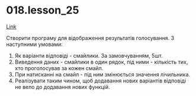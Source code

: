 # 018.lesson_25

[Link](https://witnesstime.github.io/FrontEndPro_Kolesnikov_HWs/018.lesson_25/index.html)

Створити програму для відображення результатів голосування. З наступними умовами:
1. Як варіанти відповіді - смайлики. За замовчуванням, 5шт.
2. Виведення даних - смайлики в один рядок, під ними - кількість тих, хто проголосував за кожен смайл.
3. При натисканні на смайл - під ним змінюється значення лічильника.
4. Реалізувати таким чином, щоб додавання нових варіантів відповіді не вело до додавання нових функцій.